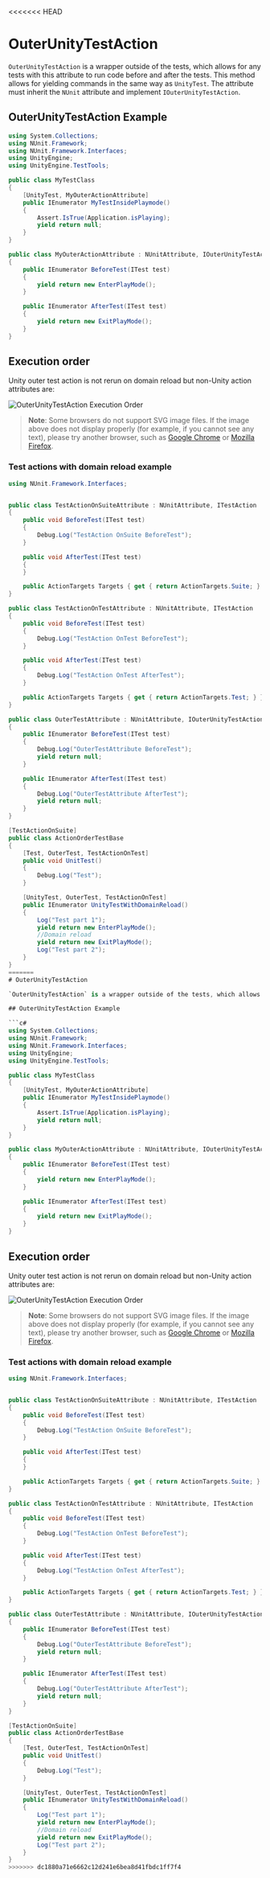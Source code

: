 <<<<<<< HEAD
# OuterUnityTestAction

`OuterUnityTestAction` is a wrapper outside of the tests, which allows for any tests with this attribute to run code before and after the tests. This method allows for yielding commands in the same way as `UnityTest`. The attribute must inherit the `NUnit` attribute and implement `IOuterUnityTestAction`. 

## OuterUnityTestAction Example

```c#
using System.Collections;
using NUnit.Framework;
using NUnit.Framework.Interfaces;
using UnityEngine;
using UnityEngine.TestTools;

public class MyTestClass
{
    [UnityTest, MyOuterActionAttribute]
    public IEnumerator MyTestInsidePlaymode()
    {
        Assert.IsTrue(Application.isPlaying);
        yield return null;
    }
}

public class MyOuterActionAttribute : NUnitAttribute, IOuterUnityTestAction
{
    public IEnumerator BeforeTest(ITest test)
    {
        yield return new EnterPlayMode();
    }

    public IEnumerator AfterTest(ITest test)
    {
        yield return new ExitPlayMode();
    }
}

```
## Execution order

Unity outer test action is not rerun on domain reload but non-Unity action attributes are:

![OuterUnityTestAction Execution Order](./images/execution-order-outerunitytestaction.svg)

> **Note**: Some browsers do not support SVG image files. If the image above does not display properly (for example, if you cannot see any text), please try another browser, such as [Google Chrome](https://www.google.com/chrome/) or [Mozilla Firefox](https://www.mozilla.org). 

### Test actions with domain reload example

```csharp
using NUnit.Framework.Interfaces;


public class TestActionOnSuiteAttribute : NUnitAttribute, ITestAction
{
    public void BeforeTest(ITest test)
    {
        Debug.Log("TestAction OnSuite BeforeTest");
    }

    public void AfterTest(ITest test)
    {
    }

    public ActionTargets Targets { get { return ActionTargets.Suite; } }
}

public class TestActionOnTestAttribute : NUnitAttribute, ITestAction
{
    public void BeforeTest(ITest test)
    {
        Debug.Log("TestAction OnTest BeforeTest");
    }

    public void AfterTest(ITest test)
    {
        Debug.Log("TestAction OnTest AfterTest");
    }

    public ActionTargets Targets { get { return ActionTargets.Test; } }
}

public class OuterTestAttribute : NUnitAttribute, IOuterUnityTestAction
{
    public IEnumerator BeforeTest(ITest test)
    {
        Debug.Log("OuterTestAttribute BeforeTest");
        yield return null;
    }

    public IEnumerator AfterTest(ITest test)
    {
        Debug.Log("OuterTestAttribute AfterTest");
        yield return null;
    }
}

[TestActionOnSuite]
public class ActionOrderTestBase
{
    [Test, OuterTest, TestActionOnTest]   
    public void UnitTest()
    {
        Debug.Log("Test");
    }

    [UnityTest, OuterTest, TestActionOnTest]
    public IEnumerator UnityTestWithDomainReload()
    {
        Log("Test part 1");
        yield return new EnterPlayMode(); 
        //Domain reload
        yield return new ExitPlayMode();
        Log("Test part 2");
    }
}
=======
# OuterUnityTestAction

`OuterUnityTestAction` is a wrapper outside of the tests, which allows for any tests with this attribute to run code before and after the tests. This method allows for yielding commands in the same way as `UnityTest`. The attribute must inherit the `NUnit` attribute and implement `IOuterUnityTestAction`. 

## OuterUnityTestAction Example

```c#
using System.Collections;
using NUnit.Framework;
using NUnit.Framework.Interfaces;
using UnityEngine;
using UnityEngine.TestTools;

public class MyTestClass
{
    [UnityTest, MyOuterActionAttribute]
    public IEnumerator MyTestInsidePlaymode()
    {
        Assert.IsTrue(Application.isPlaying);
        yield return null;
    }
}

public class MyOuterActionAttribute : NUnitAttribute, IOuterUnityTestAction
{
    public IEnumerator BeforeTest(ITest test)
    {
        yield return new EnterPlayMode();
    }

    public IEnumerator AfterTest(ITest test)
    {
        yield return new ExitPlayMode();
    }
}

```
## Execution order

Unity outer test action is not rerun on domain reload but non-Unity action attributes are:

![OuterUnityTestAction Execution Order](./images/execution-order-outerunitytestaction.svg)

> **Note**: Some browsers do not support SVG image files. If the image above does not display properly (for example, if you cannot see any text), please try another browser, such as [Google Chrome](https://www.google.com/chrome/) or [Mozilla Firefox](https://www.mozilla.org). 

### Test actions with domain reload example

```csharp
using NUnit.Framework.Interfaces;


public class TestActionOnSuiteAttribute : NUnitAttribute, ITestAction
{
    public void BeforeTest(ITest test)
    {
        Debug.Log("TestAction OnSuite BeforeTest");
    }

    public void AfterTest(ITest test)
    {
    }

    public ActionTargets Targets { get { return ActionTargets.Suite; } }
}

public class TestActionOnTestAttribute : NUnitAttribute, ITestAction
{
    public void BeforeTest(ITest test)
    {
        Debug.Log("TestAction OnTest BeforeTest");
    }

    public void AfterTest(ITest test)
    {
        Debug.Log("TestAction OnTest AfterTest");
    }

    public ActionTargets Targets { get { return ActionTargets.Test; } }
}

public class OuterTestAttribute : NUnitAttribute, IOuterUnityTestAction
{
    public IEnumerator BeforeTest(ITest test)
    {
        Debug.Log("OuterTestAttribute BeforeTest");
        yield return null;
    }

    public IEnumerator AfterTest(ITest test)
    {
        Debug.Log("OuterTestAttribute AfterTest");
        yield return null;
    }
}

[TestActionOnSuite]
public class ActionOrderTestBase
{
    [Test, OuterTest, TestActionOnTest]   
    public void UnitTest()
    {
        Debug.Log("Test");
    }

    [UnityTest, OuterTest, TestActionOnTest]
    public IEnumerator UnityTestWithDomainReload()
    {
        Log("Test part 1");
        yield return new EnterPlayMode(); 
        //Domain reload
        yield return new ExitPlayMode();
        Log("Test part 2");
    }
}
>>>>>>> dc1880a71e6662c12d241e6bea8d41fbdc1ff7f4
```